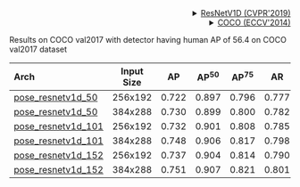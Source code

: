 <!-- [BACKBONE] -->

<details>
<summary align="right"><a href="http://openaccess.thecvf.com/content_CVPR_2019/html/He_Bag_of_Tricks_for_Image_Classification_with_Convolutional_Neural_Networks_CVPR_2019_paper.html">ResNetV1D (CVPR'2019)</a></summary>

```bibtex
@inproceedings{he2019bag,
  title={Bag of tricks for image classification with convolutional neural networks},
  author={He, Tong and Zhang, Zhi and Zhang, Hang and Zhang, Zhongyue and Xie, Junyuan and Li, Mu},
  booktitle={Proceedings of the IEEE Conference on Computer Vision and Pattern Recognition},
  pages={558--567},
  year={2019}
}
```

</details>

<!-- [DATASET] -->

<details>
<summary align="right"><a href="https://link.springer.com/chapter/10.1007/978-3-319-10602-1_48">COCO (ECCV'2014)</a></summary>

```bibtex
@inproceedings{lin2014microsoft,
  title={Microsoft coco: Common objects in context},
  author={Lin, Tsung-Yi and Maire, Michael and Belongie, Serge and Hays, James and Perona, Pietro and Ramanan, Deva and Doll{\'a}r, Piotr and Zitnick, C Lawrence},
  booktitle={European conference on computer vision},
  pages={740--755},
  year={2014},
  organization={Springer}
}
```

</details>

Results on COCO val2017 with detector having human AP of 56.4 on COCO val2017 dataset

| Arch                                          | Input Size |  AP   | AP<sup>50</sup> | AP<sup>75</sup> |  AR   | AR<sup>50</sup> |                     ckpt                      |                      log                      |
| :-------------------------------------------- | :--------: | :---: | :-------------: | :-------------: | :---: | :-------------: | :-------------------------------------------: | :-------------------------------------------: |
| [pose_resnetv1d_50](/configs/body_2d_keypoint/topdown_heatmap/coco/td-hm_resnetv1d50_8xb64-210e_coco-256x192.py) |  256x192   | 0.722 |      0.897      |      0.796      | 0.777 |      0.936      | [ckpt](https://download.openmmlab.com/mmpose/v1/body_2d_keypoint/topdown_heatmap/coco/td-hm_resnetv1d50_8xb64-210e_coco-256x192-27545d63_20221020.pth) | [log](https://download.openmmlab.com/mmpose/v1/body_2d_keypoint/topdown_heatmap/coco/td-hm_resnetv1d50_8xb64-210e_coco-256x192_20221020.log) |
| [pose_resnetv1d_50](/configs/body_2d_keypoint/topdown_heatmap/coco/td-hm_resnetv1d50_8xb64-210e_coco-384x288.py) |  384x288   | 0.730 |      0.899      |      0.800      | 0.782 |      0.935      | [ckpt](https://download.openmmlab.com/mmpose/v1/body_2d_keypoint/topdown_heatmap/coco/td-hm_resnetv1d50_8xb64-210e_coco-384x288-0646b46e_20221020.pth) | [log](https://download.openmmlab.com/mmpose/v1/body_2d_keypoint/topdown_heatmap/coco/td-hm_resnetv1d50_8xb64-210e_coco-384x288_20221020.log) |
| [pose_resnetv1d_101](/configs/body_2d_keypoint/topdown_heatmap/coco/td-hm_resnetv1d101_8xb64-210e_coco-256x192.py) |  256x192   | 0.732 |      0.901      |      0.808      | 0.785 |      0.940      | [ckpt](https://download.openmmlab.com/mmpose/v1/body_2d_keypoint/topdown_heatmap/coco/td-hm_resnetv1d101_8xb64-210e_coco-256x192-ee9e7212_20221021.pth) | [log](https://download.openmmlab.com/mmpose/v1/body_2d_keypoint/topdown_heatmap/coco/td-hm_resnetv1d101_8xb64-210e_coco-256x192_20221021.log) |
| [pose_resnetv1d_101](/configs/body_2d_keypoint/topdown_heatmap/coco/td-hm_resnetv1d101_8xb32-210e_coco-384x288.py) |  384x288   | 0.748 |      0.906      |      0.817      | 0.798 |      0.941      | [ckpt](https://download.openmmlab.com/mmpose/v1/body_2d_keypoint/topdown_heatmap/coco/td-hm_resnetv1d101_8xb32-210e_coco-384x288-d0b5875f_20221028.pth) | [log](https://download.openmmlab.com/mmpose/v1/body_2d_keypoint/topdown_heatmap/coco/td-hm_resnetv1d101_8xb32-210e_coco-384x288_20221028.log) |
| [pose_resnetv1d_152](/configs/body_2d_keypoint/topdown_heatmap/coco/td-hm_resnetv1d152_8xb32-210e_coco-256x192.py) |  256x192   | 0.737 |      0.904      |      0.814      | 0.790 |      0.940      | [ckpt](https://download.openmmlab.com/mmpose/v1/body_2d_keypoint/topdown_heatmap/coco/td-hm_resnetv1d152_8xb32-210e_coco-256x192-fd49f947_20221021.pth) | [log](https://download.openmmlab.com/mmpose/v1/body_2d_keypoint/topdown_heatmap/coco/td-hm_resnetv1d152_8xb32-210e_coco-256x192_20221021.log) |
| [pose_resnetv1d_152](/configs/body_2d_keypoint/topdown_heatmap/coco/td-hm_resnetv1d152_8xb48-210e_coco-384x288.py) |  384x288   | 0.751 |      0.907      |      0.821      | 0.801 |      0.942      | [ckpt](https://download.openmmlab.com/mmpose/v1/body_2d_keypoint/topdown_heatmap/coco/td-hm_resnetv1d152_8xb48-210e_coco-384x288-b9a99602_20221022.pth) | [log](https://download.openmmlab.com/mmpose/v1/body_2d_keypoint/topdown_heatmap/coco/td-hm_resnetv1d152_8xb48-210e_coco-384x288_20221022.log) |
